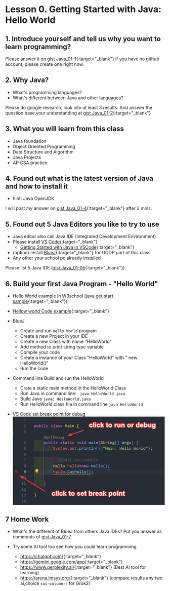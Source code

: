 # Lesson 0. Getting Started with Java: Hello World

## 1. Introduce yourself and tell us why you want to learn programming?

Please answer it on [gist Java_01-1](https://gist.github.com/stoneskin/04206703227b3c36a855bfc1f3d3f7ca){:target="_blank"}
if you have no github account, please create one right now.

## 2. Why Java?

- What's programming languages?
- What's different between Java and other languages?

Please do google research, look into at least 3 results. 
And answer the question base your understanding at [gist Java_01-2](https://gist.github.com/stoneskin/635bfbe293450f3901b2852d9887bd9b){:target="_blank"}

## 3. What you will learn from this class

- Java foundation
- Object Oriented Programming
- Data Structure and Algorithm
- Java Projects
- AP CSA practice

## 4. Found out what is the latest version of Java and how to install it

- hint: Java OpenJDK

I will post my answer on [gist Java_01-4](https://gist.github.com/stoneskin/07b1c8456dd9bb9f399160bd2d42739e){:target="_blank"} after 2 mins.

## 5. Found out 5 Java Editors you like to try to use

- Java editor also call Java IDE (Integrated Development Environment)
- Please install [VS Code](https://code.visualstudio.com/download){:target="_blank"}  
  - [Getting Started with Java in VSCode](https://code.visualstudio.com/docs/java/java-tutorial){:target="_blank"}
- (option) Install [BlueJ](https://bluej.org){:target="_blank"} for OODP part of this class
- Any other your school pc already installed

Please list 5 Java IDE  ([gist Java_01-05](https://gist.github.com/stoneskin/8e9e26bd04b31c6f2b32d9d05048ebed){:target="_blank"})

## 6. Build your first Java Program - "Hello World"

- Hello World example in W3school ([java get start sample](https://www.w3schools.com/java/java_getstarted.asp){:target="_blank"})

- [Hellow world Code example](https://stoneskin.github.io/learnJava/00_HelloWorld/00_helloworld.html){:target="_blank"}  


- BlueJ 
  - Create and run `Hello World` program
  - Create a new Project in your IDE
  - Create a new Class with name "HelloWorld"
  - Add method to print string type variable
  - Compile your code
  - Create a instance of your Class "HelloWorld" with " new HelloWorld()"
  - Run the code
- Command line Build and run the HelloWorld  
  - Crate a static main method in the HelloWorld Class
  - Run Java in command line:
    ` java HelloWorld.java`
  - Build Java
    `javac HelloWorld.java`
  - Run HelloWorld.class file in command line
    ` java HelloWorld `

- VS Code set break point for debug
  ![set breakpoint](./VSCode_BreakPoint.png)


## 7 Home Work

- What's the different of BlueJ from others Java IDEs?
  Put you answer as comments of [gist Java_01-7](https://gist.github.com/stoneskin/f5de47688f279eee5c903875c0ea648c)

- Try some AI tool too see how you could learn programming

  - <https://chatgpt.com/>{:target="_blank"}
  - <https://gemini.google.com/app>{:target="_blank"}
  - <https://www.perplexity.ai/>{:target="_blank"} (Best AI tool for learning)
  - <https://arena.lmsys.org/>{:target="_blank"} (compare results any two ai,choice `sus-column-r` for Grok2)
